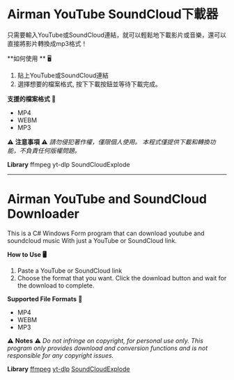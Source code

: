 # Airman YouTube SoundCloud下載器
只需要輸入YouTube或SoundCloud連結，就可以輕鬆地下載影片或音樂，還可以直接將影片轉換成mp3格式！

**如何使用 ** :desktop_computer:
1. 貼上YouTube或SoundCloud連結
2. 選擇想要的檔案格式, 按下下載按鈕並等待下載完成。

**支援的檔案格式** :floppy_disk:
- MP4
- WEBM
- MP3

:warning: **注意事項** :warning:
*請勿侵犯著作權，僅限個人使用。
本程式僅提供下載和轉換功能，不負責任何版權問題。*

**Library**
ffmpeg
yt-dlp
SoundCloudExplode


------------

# Airman YouTube and SoundCloud Downloader
This is a C# Windows Form program that can download youtube and soundcloud music  With just a YouTube or SoundCloud link.

**How to Use :desktop_computer:**
1. Paste a YouTube or SoundCloud link
2. Choose the format that you want. Click the download button and wait for the download to complete.

**Supported File Formats** :floppy_disk:
- MP4
- WEBM
- MP3

:warning: **Notes** :warning:
*Do not infringe on copyright, for personal use only.
This program only provides download and conversion functions and is not responsible for any copyright issues.*

**Library**
[ffmpeg](https://www.ffmpeg.org/ "ffmpeg")
[yt-dlp](https://github.com/yt-dlp/yt-dlp "yt-dlp")
[SoundCloudExplode](https://github.com/jerry08/SoundCloudExplode "SoundCloudExplode")
